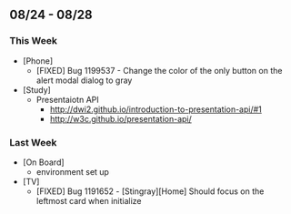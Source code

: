 ## 08/24 - 08/28 ##

### This Week ###
* [Phone]
  - [FIXED] Bug 1199537 - Change the color of the only button on the alert modal dialog to gray
* [Study]
  - Presentaiotn API
    - http://dwi2.github.io/introduction-to-presentation-api/#1
    - http://w3c.github.io/presentation-api/

### Last Week ###
* [On Board]
    - environment set up
* [TV]
    - [FIXED] Bug 1191652 - [Stingray][Home] Should focus on the leftmost card when initialize

